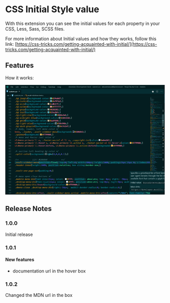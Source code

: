 # CSS Initial Style value

With this extension you can see the initial values for each property in your CSS, Less, Sass, SCSS files.

For more information about Initial values and how they works, follow this link: [https://css-tricks.com/getting-acquainted-with-initial/](https://css-tricks.com/getting-acquainted-with-initial/)

## Features

How it works:

![feature X](cssinitialvalue.gif)

## Release Notes

### 1.0.0

Initial release

### 1.0.1

#### New features

- documentation url in the hover box

### 1.0.2

Changed the MDN url in the box
